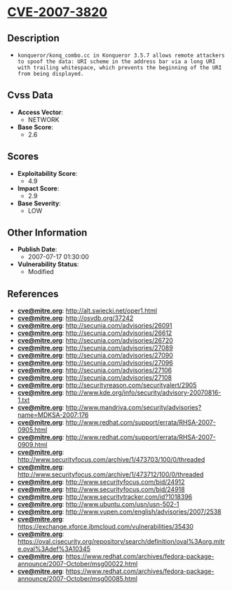 
# [CVE-2007-3820](https://cve.mitre.org/cgi-bin/cvename.cgi?name=CVE-2007-3820)

## Description

- `konqueror/konq_combo.cc in Konqueror 3.5.7 allows remote attackers to spoof the data: URI scheme in the address bar via a long URI with trailing whitespace, which prevents the beginning of the URI from being displayed.`

## Cvss Data

- **Access Vector**:
  - NETWORK
- **Base Score**:
  - 2.6

## Scores

- **Exploitability Score**:
  - 4.9
- **Impact Score**:
  - 2.9
- **Base Severity**:
  - LOW

## Other Information

- **Publish Date**:
  - 2007-07-17 01:30:00
- **Vulnerability Status**:
  - Modified

## References

- **cve@mitre.org**: http://alt.swiecki.net/oper1.html
- **cve@mitre.org**: http://osvdb.org/37242
- **cve@mitre.org**: http://secunia.com/advisories/26091
- **cve@mitre.org**: http://secunia.com/advisories/26612
- **cve@mitre.org**: http://secunia.com/advisories/26720
- **cve@mitre.org**: http://secunia.com/advisories/27089
- **cve@mitre.org**: http://secunia.com/advisories/27090
- **cve@mitre.org**: http://secunia.com/advisories/27096
- **cve@mitre.org**: http://secunia.com/advisories/27106
- **cve@mitre.org**: http://secunia.com/advisories/27108
- **cve@mitre.org**: http://securityreason.com/securityalert/2905
- **cve@mitre.org**: http://www.kde.org/info/security/advisory-20070816-1.txt
- **cve@mitre.org**: http://www.mandriva.com/security/advisories?name=MDKSA-2007:176
- **cve@mitre.org**: http://www.redhat.com/support/errata/RHSA-2007-0905.html
- **cve@mitre.org**: http://www.redhat.com/support/errata/RHSA-2007-0909.html
- **cve@mitre.org**: http://www.securityfocus.com/archive/1/473703/100/0/threaded
- **cve@mitre.org**: http://www.securityfocus.com/archive/1/473712/100/0/threaded
- **cve@mitre.org**: http://www.securityfocus.com/bid/24912
- **cve@mitre.org**: http://www.securityfocus.com/bid/24918
- **cve@mitre.org**: http://www.securitytracker.com/id?1018396
- **cve@mitre.org**: http://www.ubuntu.com/usn/usn-502-1
- **cve@mitre.org**: http://www.vupen.com/english/advisories/2007/2538
- **cve@mitre.org**: https://exchange.xforce.ibmcloud.com/vulnerabilities/35430
- **cve@mitre.org**: https://oval.cisecurity.org/repository/search/definition/oval%3Aorg.mitre.oval%3Adef%3A10345
- **cve@mitre.org**: https://www.redhat.com/archives/fedora-package-announce/2007-October/msg00022.html
- **cve@mitre.org**: https://www.redhat.com/archives/fedora-package-announce/2007-October/msg00085.html
